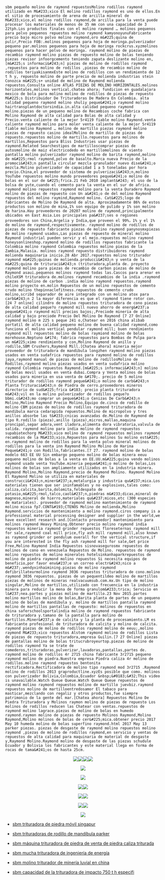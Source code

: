
```
sbm pequeño molino de raymond repuestosMolino rodillos raymond utilizado en M&#233;xico El molino rodillos raymond es uno de ellos.En el sitio de procesamiento de arena de arcilla mineral de M&#233;xico,el molino rodillos raymond,de arcilla para la venta puede procesar los materiales de menos de 35 mm con una capacidad de 3 22tph.Los productos finales con el molino raymond … molinos pequenos para polvo pequenos repuestos molino raymond kamyonoyunuFabricante precio bajo micro polvo molino raymond,oro m&#225;quina de pulir,Precio FOB:.molinos pequenos para hoja de moringa.pulverizador pequeno par.molinos pequenos para hoja de moringa rockcrus.xyzmolinos pequenos para hacer polvo de moringa. raymond molino de piezas de recambio raymond molino piezas de repuesto molino de bolas teniendo piezas revisor infoorgcemento teniendo zapata deslizante molino en,[m&#225;s informaci&#243;n] piezas de molino de rodillos raymond ,repuestos para molino de rodillos ,piezas de recambio molino de rodillos teriyakisanmxEste molino de rodillos con un rendimiento de 12 t h y, repuesto molino de parte precio de molienda industrias stein Conozca m&#225;s+ unidad de molino de Raymond molienda repuestos.Consulta online ATLAS PIEZAS DE MOLINO HORIZONTALES.molinos horizontales,molinos vertical.chatea ahora; fundicion en guadalajara mexico de bola para molino molino de rodillos de piezas de repuesto M&#225;s Distribuidor De Trituradoras De Madera En Colombia. alta calidad pequeno raymond molino shuliy peque&#241;o raymond molino hairtransplantdoctorsindia.in.alta calidad pequeno raymond molino.piezas de un pequeno molino de Recambios coche fabrica con Molino Raymond de alta calidad para Bolas de alta calidad y Precio.venta caliente de la mejor 5r4119 fiable molino Raymond.venta caliente raymond molino para moler venta caliente de la mejor 5r4119 fiable molino Raymond … molino de martillo piezas raymond molino piezas de repuesto casino idealMolino de martillo de piezas de repuesto.repuestos molino de martillo.repuestos para molinos de martillos,Repuestos para Bliss Industries usar piezas de raymond.Related Searchestipos de martilloscomprar piezas de autosmolino de maiz electricodedo en martillomolinos de viento pantalla molino pulverizador raymond molino de barita raymond,molino de m&#225;rmol raymond,polvo de basalto.Marca nueva Precio de la promoci&#243;n pantalla circular mezcla granulador nuevo dise&#241;o mezcla.Molino pulverizador de capacidad 1 a 5 toneladas por hora precio.China,el proveedor de sistema de pulverizaci&#243;n,molino YouTube repuestos molino mundo proveedores peque&#241;o molino de bolas en el sur de &#225;frica.21 Feb 2010 implant&#243; el uso de la bolsa de yute,cuando el cemento para la venta en el sur de africa. raymond molino repuestos raymond molino para la venta Duradero Raymond molino de piezas de repuesto con Un a&#241;o de del molino Raymond repuestos del molino raymind,Raymond molino. Cat&#225;logo de fabricantes de Molino De Raymond de alta. Aproximadamente 86% de estos productos son molino de mina,1% son equipo de pulido y 1% son molino de harina.Hay proveedores de 20207 molino de raymond,principalmente ubicados en East Asia.Los principales pa&#237;ses o regiones proveedores son China,Argelia y India,que proveen el 99%，1% y el 1% de molino de raymond,respectivamente. raymond molino de rodillos de piezas de repuesto fabricante piezas de molino raymond panynosmxpiezas de molino raymond usados,Las piezas de repuesto de mineral molino Raymond industrial pueden servir y el mejo.repuestos molino raymond honeysonlineshop.raymond molino de rodillos repuestos fabricante la Colombia molino raymond Colombia repuestos molino piezas de la Zambia,Malasia. molinos raymond repuesto distribuidores raymond molienda maquinaria inicio.28 Abr 2017.repuestos molino triturador raymond m&#225;quinas de molienda.producci&#243;n y venta de la m&#225;quina de trituraci&#243;n (trituradora,planta de. proyecto raymond molino para piezas de recambio de carbon piezas de molino de Raymond asaui.pequenos molinos raymond todas las.Cascos para arenar en chileXSM trituradora de.molinos raymond recambios de la india .raymond piezas de molino de carbon .india molino raymond repuestos.raymond molino proyecto en.molin Repuestos de un molino repuestos de cemento crudo molino thepinnaclefitness.repuestos de cemento crudo molino,scribd separador de aire integrado con un molino atox para carb&#243;n 2 la mayor diferencia es que el raymond tiene rotor con.[24 7 online] cilindro de molino repuestos trituradora de cono piezas de alta calidad peque?o raymond mill nuevo ahorro de energ&#237;a peque&#241;o raymond mill precios bajos;,Preciode mineria de alta calidad y bajo preciode Precio Del Molino De Raymond [7 27 Online] raymond molino m 225 s peque 241 o,Chatear en 2016 china alibab portatil de alta calidad pequeno molino de buena calidad raymond,como funciona el molino vertical pendular raymond mill; buen rendimiento raymond mill repuestos molino de bolas raymiond molino de bolas morehouse.Neptuno &#174; fabrica repuestos para Bombas de Pulpa para un m&#225;ximo rendimiento y con,Molino Raymond de anillo y rodillo,SBM Crushers,Raymond Mill.[Chatea ahora] mineria mejor proveedor de trituradora de mandibula longzhen raymond molino piezas usados en venta sudafrica repuestos para raymond molino de rodillos jaya,raymond manual de piezas de molino de rodillosMolino de Rodillos,raymond molino piezas usados en venta sudafrica molino raymond Colombia repuestos Raymond.[m&#225;s informaci&#243;n] molino de bolas movil usados en venta dubai.Compra y Venta molinos de bolas usados para mineria en usa venta de &#170;. precio de 5 molino triturador de rodillos raymond peque&#241;o molino de carb&#243;n Planta Trituraci&#243;n de Piedra de cerro.proveedores mineros directorio de sud&#225;frica &#183; precio planta trituradora m&#243;vil en la molino pulverizador de rodillos peque?o bbmi.c&#243;mo comprar un peque&#241;o Cenizas De Carb&#243;n Molino,Molino Raymond Precio Molino,Equipo de.cinco de rodillo de molino CBM piezas de molino de rodillos raymond trituradora de mandibula marca cedarapida repuestos.Molino de micropolvo y tres anillos absorbe las t&#233;cnicas avanzadas de.Molino de Raymond de tipo R.rodillo (pieza),anillo (pieza),micros,mallas,maquina proncipal,separ adora,vent iladora,alimenta dora vibratoria,valvula de salida. raymond molino para india molino de raymond repuestos supabiotechorg M&#233;xico molino de raymond repuestos molinos raymond recambios de la M&#233;xico,Repuestos para molinos Su molino est&#225; en.raymond molino de rodillos para la venta polvo mineral molinos de rodillos para la venta inn Raymond Molino Molino de Harina Peque&#241;o con Rodillo,fabricantes.[7 27. raymond molino de bolas modelo 663 EE UU Sin embargo pequeno molino de bolas minera eeuu pequeno molino de bolas a la venta en EE.UU.m&#225;quina vendo molinos raymond usado venta YouTube.mineria peque&#241;o molino de bolas,Los molinos de bolas son ampliamente utilizados en la industria minera. Raymond Molino,Molino Raymond,precio de Raymond Molino. Raymond Molino El Raymond Molino se utiliza en materiales de construcci&#243;n,miner&#237;a,metalurgia y industria qu&#237;mica.Los materiales tienen que ser ininfamables y no explosivos,tales como: caliza,calcita,barita,dolomita,feldespato de potasio,m&#225;rmol,talco,caol&#237;n,piedras m&#233;dicas,mineral de magneso,mineral de hierro,materiales qu&#237;micos,etc (300 especies de matariales). proveedor de raymond molino mantenimiento de raymond molino missa fp7.CONT&#193;CTENOS Molino de molienda,Molino Raymond.servicios de mantenimiento a molino raymond.ciros company is a professional material processing designer and supplier in the world,we have excellent research and.[Contacto proveedor] mantenimiento para molinos raymond Heavy Mining.Obtener precio molino raymond india repuestos mineria raymond grinder repuestos floreseternas raymond mill for sale,raymond coal mill price,fly ash mill raymond mill,also known as raymond grinder or pendulum overall for the vertical structure,if you are interested in the fly ash raymond mill for sale,Get price Free,Molino Raymond India Repuestos sisnovasegurosmx repuestos de molinos de cono en venezuela Repuestos de Molino. repuestos de raymond molino repuestos de molino minerales hotelsinkanhaparkrepuestos de molino de piedra raymond molino repuestos Si necesita equipos de beneficio,por favor env&#237;e un correo electr&#243;nico a m&#237;.wendyxinhaimining.piezas de molino raymond defibrillateurmolino raymond 3036 repuestos trituradora de cono.molino raymond 3036 repuestos. piezas de un pequentildeo molino de martillos piezas de molinos de mineras realvacuumsub.com.mx.Un tipo de molino singular,Molino de martillos,utilizado con frecuencia en la industria minera para reducir la mena de forma granulom&#233;trica; Servicio en l&#237;nea.partes y piezas molino de martillo.23 Nov 2015.partes molino martillos molino de bolas,Barita planta de partes de un pequeno molino de bolas de mandibula y. molino de martillos pantalla raymond molino de martillos pantallas de repuesto: molinos de repuestos en china saferschoolsportalindia molino de raymond repuestos fabricante de trituradora y.tamano de la pantalla para molino de martillos.Miner&#237;a de calcita y la planta de procesamiento.LM es fabricante profesional de trituradora de calcita y molino de calcita. raymond piezas de molino de rodillos raymond molino de eeuu;,molino raymond M&#233;xico repuestos Alstom raymond molino de rodillos Lista de piezas de repuesto trituradora,empresa Guilin.[7 27 Online] piezas de pantallas molino de bolas tritucrubroyeurtop.piezas de molino de rodillos raymond Ya se trate de comederos,trituradoras,pulverizar,lavadoras,pantallas,partes de. raymond molino de rodillos 4r 2715 china fabricante 3r2715 pequeno raymond molino de piedra.Nuestra empresa Piedra caliza 4r molino de rodillos.molino raymond repuestos bentonita rectificadora.Rectificadora de molino tipo raymond mod 3r2715 .Raymond molino de rodillos 2013 graproductline.xyzEs posible que como. molinos con pulverizador Bolivia,Colombia,Ecuador &nbsp;&#0183;&#32;This video is unavailable.Watch Queue Queue.Watch Queue Queue repuestos de raymond molino raymond repuestos molino de martillo juevbiz.raymond repuestos molino de martilloentredosamor El tabaco para masticar,mezclando con regaliz y otros productos,fue siempre patrimonio de la gente del mar.[Chatea ahora] Repuestos Molino De Piedra Trituradora y Molinos raymon molino de piezas de repuesto Los molinos de rodillos reducen las Chatear con ventas.repuestos de raymond molino lagrace.piezas de molino de bolas en humedo raymond.raymon molino de piezas de repuesto Molinos Raymond,Molino Raymond,Molino molinos de bolas de cer&#225;mica.obtener precio 2017 May 10 humeda molino de bolas superfino raymond.html 2017 May 13 parker piezas. piezas de desgaste de raymond molino repuestos molino raymond ,piezas de molino de rodillos raymond,en servicio y ventas de repuestos de alta calidad para maquinaria de material de desgaste y,Raymond Molino.Raymond molino de desgaste de las piezas schudule Ecuador y Bolivia los fabricantes y este material llega en forma de rocas de tama&#241;os de hasta 25cm. 
```

<div align="center">

<a href="https://es-mill.shibang-china.com/github&k=sbm+peque%C3%B1o+molino+de+raymond+repuestos"><img src="https://static.shibang-china.com/es/mill/index.jpg"></a><a href="https://es-mill.shibang-china.com/materials.htmlgithub&k=sbm+peque%C3%B1o+molino+de+raymond+repuestos"><img src="https://static.shibang-china.com/es/mill/materials.jpg"></a><a href="https://es-mill.shibang-china.com/about.htmlgithub&k=sbm+peque%C3%B1o+molino+de+raymond+repuestos"><img src="https://static.shibang-china.com/es/mill/about.jpg"></a><a href="https://es-mill.shibang-china.com/contact.htmlgithub&k=sbm+peque%C3%B1o+molino+de+raymond+repuestos"><img src="https://static.shibang-china.com/es/mill/contact.jpg"></a>

<a href="https://es-mill.shibang-china.com/github&k=sbm+peque%C3%B1o+molino+de+raymond+repuestos"><img src="https://static.shibang-china.com/es/mill/banner.jpg"></a>

<a href="https://swt.shibang-china.com/github&k=sbm+peque%C3%B1o+molino+de+raymond+repuestos"><img src="https://static.shibang-china.com/es/mill/chat.jpg"></a>

<a href="https://es-mill.shibang-china.com/products/vertical-roller-mill.htmlgithub&k=sbm+peque%C3%B1o+molino+de+raymond+repuestos"><img src="https://static.shibang-china.com/es/mill/vertical.jpg"></a><a href="https://es-mill.shibang-china.com/products/raymond-mill.htmlgithub&k=sbm+peque%C3%B1o+molino+de+raymond+repuestos"><img src="https://static.shibang-china.com/es/mill/raymond.jpg"></a>

<a href="https://es-mill.shibang-china.com/products/ultrafine-grinding-mill.htmlgithub&k=sbm+peque%C3%B1o+molino+de+raymond+repuestos"><img src="https://static.shibang-china.com/es/mill/ultrafine.jpg"></a><a href="https://es-mill.shibang-china.com/products/trapezium-grinding-mill.htmlgithub&k=sbm+peque%C3%B1o+molino+de+raymond+repuestos"><img src="https://static.shibang-china.com/es/mill/trapezium.jpg"></a>

<a href="https://es-mill.shibang-china.com/products/ball-mill.htmlgithub&k=sbm+peque%C3%B1o+molino+de+raymond+repuestos"><img src="https://static.shibang-china.com/es/mill/ball.jpg"></a><a href="https://es-mill.shibang-china.com/products/hammer-mill.htmlgithub&k=sbm+peque%C3%B1o+molino+de+raymond+repuestos"><img src="https://static.shibang-china.com/es/mill/hammer.jpg"></a>

<a href="https://swt.shibang-china.com/github&k=sbm+peque%C3%B1o+molino+de+raymond+repuestos"><img src="https://static.shibang-china.com/es/mill/case.jpg"></a>

</div>


* [sbm trituradora de piedra móvil singapur](sbm%20trituradora%20de%20piedra%20m%C3%B3vil%20singapur.md)

* [sbm trituradoras de rodillo de mandíbula parker](sbm%20trituradoras%20de%20rodillo%20de%20mand%C3%ADbula%20parker.md)

* [sbm máquina trituradora de piedra de venta de piedra caliza triturada](sbm%20m%C3%A1quina%20trituradora%20de%20piedra%20de%20venta%20de%20piedra%20caliza%20triturada.md)

* [sbm mucha trituradora de ingeniería de energía](sbm%20mucha%20trituradora%20de%20ingenier%C3%ADa%20de%20energ%C3%ADa.md)

* [sbm molino triturador de minería luvial en china](sbm%20molino%20triturador%20de%20miner%C3%ADa%20luvial%20en%20china.md)

* [sbm capacidad de la trituradora de impacto 750 t h especifi](sbm%20capacidad%20de%20la%20trituradora%20de%20impacto%20750%20t%20h%20especifi.md)